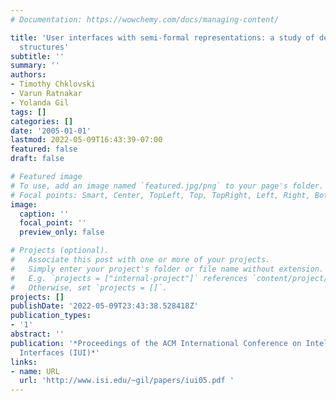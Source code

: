 ```yaml
---
# Documentation: https://wowchemy.com/docs/managing-content/

title: 'User interfaces with semi-formal representations: a study of designing argumentation
  structures'
subtitle: ''
summary: ''
authors:
- Timothy Chklovski
- Varun Ratnakar
- Yolanda Gil
tags: []
categories: []
date: '2005-01-01'
lastmod: 2022-05-09T16:43:39-07:00
featured: false
draft: false

# Featured image
# To use, add an image named `featured.jpg/png` to your page's folder.
# Focal points: Smart, Center, TopLeft, Top, TopRight, Left, Right, BottomLeft, Bottom, BottomRight.
image:
  caption: ''
  focal_point: ''
  preview_only: false

# Projects (optional).
#   Associate this post with one or more of your projects.
#   Simply enter your project's folder or file name without extension.
#   E.g. `projects = ["internal-project"]` references `content/project/deep-learning/index.md`.
#   Otherwise, set `projects = []`.
projects: []
publishDate: '2022-05-09T23:43:38.528418Z'
publication_types:
- '1'
abstract: ''
publication: '*Proceedings of the ACM International Conference on Intelligent User
  Interfaces (IUI)*'
links:
- name: URL
  url: 'http://www.isi.edu/~gil/papers/iui05.pdf '
---
```

